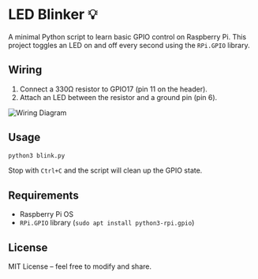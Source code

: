 # LED Blinker 💡

A minimal Python script to learn basic GPIO control on Raspberry Pi.
This project toggles an LED on and off every second using the `RPi.GPIO` library.

## Wiring

1. Connect a 330Ω resistor to GPIO17 (pin 11 on the header).
2. Attach an LED between the resistor and a ground pin (pin 6).

![Wiring Diagram](https://i.imgur.com/qr2gYxG.png)

## Usage

```bash
python3 blink.py
```

Stop with `Ctrl+C` and the script will clean up the GPIO state.

## Requirements

- Raspberry Pi OS
- `RPi.GPIO` library (`sudo apt install python3-rpi.gpio`)

## License

MIT License – feel free to modify and share.
